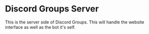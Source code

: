 # Discord Groups Server

This is the server side of Discord Groups.
This will handle the website interface as well as the bot it's self.